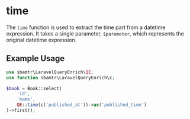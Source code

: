 # time

The `time` function is used to extract the time part from a datetime expression. It takes a single parameter,
`$parameter`, which represents the original datetime expression.

## Example Usage

```php
use sbamtr\LaravelQueryEnrich\QE;
use function sbamtr\LaravelQueryEnrich\c;

$book = Book::select(
    'id',
    'name',
    QE::time(c('published_at'))->as('published_time')
)->first();
```